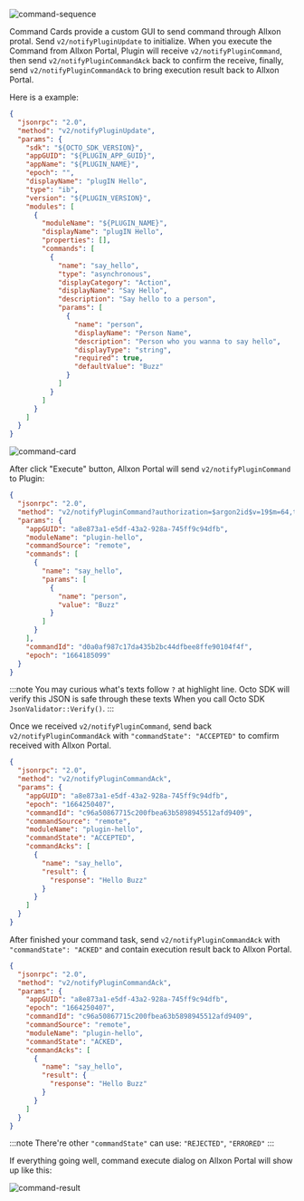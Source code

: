![command-sequence](_img/command-sequence.png)

Command Cards provide a custom GUI to send command through Allxon protal. Send `v2/notifyPluginUpdate` to initialize. When you execute the Command from Allxon Portal, Plugin will receive `v2/notifyPluginCommand`, then send `v2/notifyPluginCommandAck` back to confirm the receive, finally, send `v2/notifyPluginCommandAck` to bring execution result back to Allxon Portal.

Here is a example:

```json {17-35}
{
  "jsonrpc": "2.0",
  "method": "v2/notifyPluginUpdate",
  "params": {
    "sdk": "${OCTO_SDK_VERSION}",
    "appGUID": "${PLUGIN_APP_GUID}",
    "appName": "${PLUGIN_NAME}",
    "epoch": "",
    "displayName": "plugIN Hello",
    "type": "ib",
    "version": "${PLUGIN_VERSION}",
    "modules": [
      {
        "moduleName": "${PLUGIN_NAME}",
        "displayName": "plugIN Hello",
        "properties": [],
        "commands": [
          {
            "name": "say_hello",
            "type": "asynchronous",
            "displayCategory": "Action",
            "displayName": "Say Hello",
            "description": "Say hello to a person",
            "params": [
              {
                "name": "person",
                "displayName": "Person Name",
                "description": "Person who you wanna to say hello",
                "displayType": "string",
                "required": true,
                "defaultValue": "Buzz"
              }
            ]
          }
        ]
      }
    ]
  }
}
```

![command-card](_img/command-card.png)

After click "Execute" button, Allxon Portal will send `v2/notifyPluginCommand` to Plugin:

```json {3}
{
  "jsonrpc": "2.0",
  "method": "v2/notifyPluginCommand?authorization=$argon2id$v=19$m=64,t=16,p=8$YnFaWiIoX1ckSmE9Tkp5YQ$XLS6riVCcBj/EUr5lYnJ8Q",
  "params": {
    "appGUID": "a8e873a1-e5df-43a2-928a-745ff9c94dfb",
    "moduleName": "plugin-hello",
    "commandSource": "remote",
    "commands": [
      {
        "name": "say_hello",
        "params": [
          {
            "name": "person",
            "value": "Buzz"
          }
        ]
      }
    ],
    "commandId": "d0a0af987c17da435b2bc44dfbee8ffe90104f4f",
    "epoch": "1664185099"
  }
}
```

:::note
You may curious what's texts follow `?` at highlight line. Octo SDK will verify this JSON is safe through these texts When you call Octo SDK `JsonValidator::Verify()`.
:::

Once we received `v2/notifyPluginCommand`, send back `v2/notifyPluginCommandAck` with `"commandState": "ACCEPTED"` to comfirm received with Allxon Portal.

```json {10}
{
  "jsonrpc": "2.0",
  "method": "v2/notifyPluginCommandAck",
  "params": {
    "appGUID": "a8e873a1-e5df-43a2-928a-745ff9c94dfb",
    "epoch": "1664250407",
    "commandId": "c96a50867715c200fbea63b5898945512afd9409",
    "commandSource": "remote",
    "moduleName": "plugin-hello",
    "commandState": "ACCEPTED",
    "commandAcks": [
      {
        "name": "say_hello",
        "result": {
          "response": "Hello Buzz"
        }
      }
    ]
  }
}
```

After finished your command task, send `v2/notifyPluginCommandAck` with `"commandState": "ACKED"` and contain execution result back to Allxon Portal.

```json {10}
{
  "jsonrpc": "2.0",
  "method": "v2/notifyPluginCommandAck",
  "params": {
    "appGUID": "a8e873a1-e5df-43a2-928a-745ff9c94dfb",
    "epoch": "1664250407",
    "commandId": "c96a50867715c200fbea63b5898945512afd9409",
    "commandSource": "remote",
    "moduleName": "plugin-hello",
    "commandState": "ACKED",
    "commandAcks": [
      {
        "name": "say_hello",
        "result": {
          "response": "Hello Buzz"
        }
      }
    ]
  }
}
```

:::note
There're other `"commandState"` can use: `"REJECTED"`, `"ERRORED"`
:::

If everything going well, command execute dialog on Allxon Portal will show up like this:

![command-result](_img/command-result.png)
